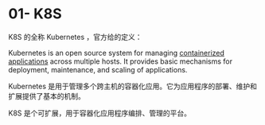 # 01- K8S

K8S 的全称 Kubernetes ，官方给的定义：

Kubernetes is an open source system for managing [containerized applications](https://link.zhihu.com/?target=https%3A//kubernetes.io/docs/concepts/overview/what-is-kubernetes/) across multiple hosts. It provides basic mechanisms for deployment, maintenance, and scaling of applications.

Kubernetes 是用于管理多个跨主机的容器化应用。它为应用程序的部署、维护和扩展提供了基本的机制。

K8S 是个可扩展，用于容器化应用程序编排、管理的平台。

